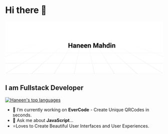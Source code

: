 # Hi there 👋
<a href="https://instagram.com/haneenmahdin"><img alt="Social banner for Haneen Mahdin" src="https://github.com/haneenmahd/haneenmahd/blob/master/assets/header.svg"/></a>
## I am Fullstack Developer
<a href="https://www.instagram.com/haneenmahdin"><img height="180rem" src="https://github-readme-stats.vercel.app/api/top-langs/?username=haneenmahd&layout=compact&theme=vue" alt="Haneen's top languages" /> </a>


- 🔭 I’m currently working on **EverCode** - Create Unique QRCodes in seconds.
- 💬 Ask me about **JavaScript**...
- ⭐Loves to Create Beautiful User Interfaces and User Experiences.
